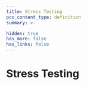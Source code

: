 ```yaml
---
title: Stress Testing
pcx_content_type: definition
summary: >-

hidden: true
has_more: false
has_links: false
---
```


# Stress Testing
